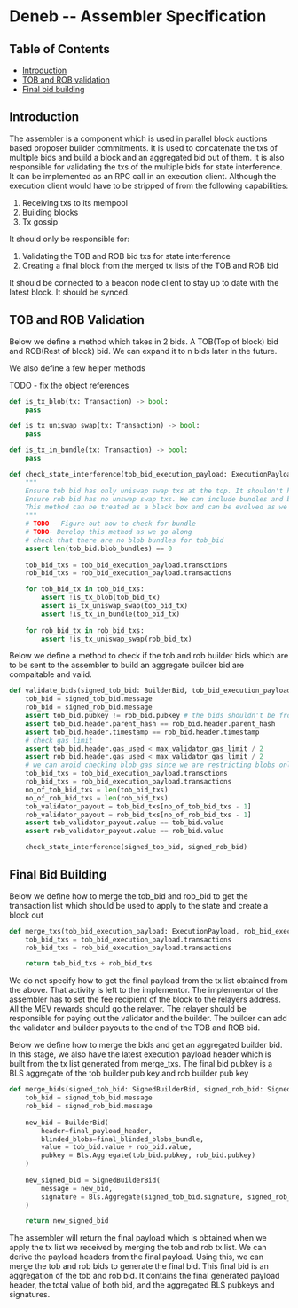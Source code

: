 # Deneb -- Assembler Specification

## Table of Contents

<!-- START doctoc generated TOC please keep comment here to allow auto update -->
<!-- DON'T EDIT THIS SECTION, INSTEAD RE-RUN doctoc TO UPDATE -->

- [Introduction](#introduction)
- [TOB and ROB validation](#containers)
- [Final bid building](#containers)

<!-- END doctoc generated TOC please keep comment here to allow auto update -->

## Introduction

The assembler is a component which is used in parallel block auctions based proposer builder commitments. It is used to concatenate the txs of multiple
bids and build a block and an aggregated bid out of them.
It is also responsible for validating the txs of the multiple bids for state interference.
It can be implemented as an RPC call in an execution client. Although the execution client would have to be stripped of from the following capabilities:
1. Receiving txs to its mempool
2. Building blocks
3. Tx gossip

It should only be responsible for:
1. Validating the TOB and ROB bid txs for state interference
2. Creating a final block from the merged tx lists of the TOB and ROB bid

It should be connected to a beacon node client to stay up to date with the latest block. It should be synced.

## TOB and ROB Validation

Below we define a method which takes in 2 bids. A TOB(Top of block) bid and ROB(Rest of block) bid. We can expand it to n bids later
in the future. 

We also define a few helper methods

TODO - fix the object references

```python
def is_tx_blob(tx: Transaction) -> bool:
    pass
```

```python
def is_tx_uniswap_swap(tx: Transaction) -> bool:
    pass
```

```python
def is_tx_in_bundle(tx: Transaction) -> bool:
    pass
```

```python
def check_state_interference(tob_bid_execution_payload: ExecutionPayload, rob_bid_execution_payload: ExecutionPaylod):
    """
    Ensure tob bid has only uniswap swap txs at the top. It shouldn't have bundles, blob txs and meta txs.
    Ensure rob bid has no unswap swap txs. We can include bundles and blob txs.
    This method can be treated as a black box and can be evolved as we go along with developing pepc-boost.
    """    
    # TODO - Figure out how to check for bundle
    # TODO- Develop this method as we go along    
    # check that there are no blob bundles for tob_bid
    assert len(tob_bid.blob_bundles) == 0
    
    tob_bid_txs = tob_bid_execution_payload.transctions
    rob_bid_txs = rob_bid_execution_payload.transactions

    for tob_bid_tx in tob_bid_txs:
        assert !is_tx_blob(tob_bid_tx)
        assert is_tx_uniswap_swap(tob_bid_tx)
        assert !is_tx_in_bundle(tob_bid_tx)
    
    for rob_bid_tx in rob_bid_txs:
        assert !is_tx_uniswap_swap(rob_bid_tx)
```

Below we define a method to check if the tob and rob builder bids which are to be sent to the assembler to build an aggregate builder bid are compaitable and valid.

```python
def validate_bids(signed_tob_bid: BuilderBid, tob_bid_execution_payload: ExecutionPayload, signed_rob_bid: BuilderBid, rob_bid_execution_payload: ExecutionPaylod, max_validator_gas_limit: uint64) -> bool:
    tob_bid = signed_tob_bid.message
    rob_bid = signed_rob_bid.message
    assert tob_bid.pubkey != rob_bid.pubkey # the bids shouldn't be from the same builder
    assert tob_bid.header.parent_hash == rob_bid.header.parent_hash
    assert tob_bid.header.timestamp == rob_bid.header.timestamp
    # check gas limit
    assert tob_bid.header.gas_used < max_validator_gas_limit / 2
    assert rob_bid.header.gas_used < max_validator_gas_limit / 2
    # we can avoid checking blob gas since we are restricting blobs only to ROB and also given that blobs work in a seperate gas fee market
    tob_bid_txs = tob_bid_execution_payload.transctions
    rob_bid_txs = rob_bid_execution_payload.transactions
    no_of_tob_bid_txs = len(tob_bid_txs)
    no_of_rob_bid_txs = len(rob_bid_txs)
    tob_validator_payout = tob_bid_txs[no_of_tob_bid_txs - 1]
    rob_validator_payout = rob_bid_txs[no_of_rob_bid_txs - 1]
    assert tob_validator_payout.value == tob_bid.value
    assert rob_validator_payout.value == rob_bid.value

    check_state_interference(signed_tob_bid, signed_rob_bid)
```

## Final Bid Building

Below we define how to merge the tob_bid and rob_bid to get the transaction list which should be used to apply to the state and create a block out

```python
def merge_txs(tob_bid_execution_payload: ExecutionPayload, rob_bid_execution_payload: ExecutionPaylod) -> Transaction[]:
    tob_bid_txs = tob_bid_execution_payload.transactions
    rob_bid_txs = rob_bid_execution_payload.transactions

    return tob_bid_txs + rob_bid_txs
```

We do not specify how to get the final payload from the tx list obtained from the above. That activity is left to the implementor. The implementor of the assembler
has to set the fee recipient of the block to the relayers address. All the MEV rewards should go the relayer. The relayer should be responsible for paying out the validator
and the builder. The builder can add the validator and builder payouts to the end of the TOB and ROB bid. 

Below we define how to merge the bids and get an aggregated builder bid. In this stage, we also have the latest execution payload header which is 
built from the tx list generated from merge_txs. The final bid pubkey is a BLS aggregate of the tob builder pub key and rob builder pub key 

```python
def merge_bids(signed_tob_bid: SignedBuilderBid, signed_rob_bid: SignedBuilderBid, final_payload_header: ExecutionPayloadHeader, final_blinded_blobs_bundle: BlindedBlobsBundle) -> SignedBuilderBid:
    tob_bid = signed_tob_bid.message
    rob_bid = signed_rob_bid.message
    
    new_bid = BuilderBid(
        header=final_payload_header,
        blinded_blobs=final_blinded_blobs_bundle,
        value = tob_bid.value + rob_bid.value,
        pubkey = Bls.Aggregate(tob_bid.pubkey, rob_bid.pubkey)
    )
    
    new_signed_bid = SignedBuilderBid(
        message = new_bid,
        signature = Bls.Aggregate(signed_tob_bid.signature, signed_rob_bid.signature)
    )

    return new_signed_bid
```

The assembler will return the final payload which is obtained when we apply the tx list we received by merging the tob and rob tx list. We can derive
the payload headers from the final payload. Using this, we can merge the tob and rob bids to generate the final bid. This final bid is an aggregation 
of the tob and rob bid. It contains the final generated payload header, the total value of both bid, and the aggregated BLS pubkeys and signatures.